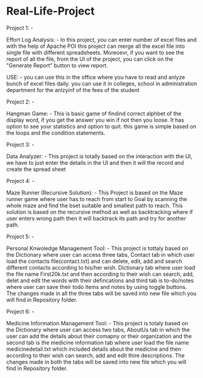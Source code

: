 # Real-Life-Project
Project 1: -

Effort Log Analysis: -
In this project, you can enter number of excel files and with the help of Apache POI this project can merge all the excel file into single file with different spreadsheets. Moreoevr, if you want to see the report of all the file, from the UI of the project, you can click on the "Generate Report" button to view report.

USE: - you can use this in the office where you have to read and anlyze bunch of excel files daily.
       you can use it in colleges, school in administration department for the anlzyinf of the fees of the student
       
Project 2: -

Hangman Game: -
This is basic game of findind correct alphbet of the display word, if you get the answer you win if not then you loose. It has option to see your statistics and option to quit. this game is simple based on the loops and the condition statements.

Project 3: -

Data Analyzer: -
This project is totally based on the interaction with the UI, we have to just enter the details in the UI and then it will the record and create the spread sheet

Project 4: -

Maze Runner (Recursive Solution): -
This Project is based on the Maze runner game where user has to reach from start to Goal by scanning the whole maze and find the bset suitable and smallest path to reach. This solution is based on the recursive method as well as backtracking where if user enters wrong path then it will backtrack its path and try for another path.

Project 5: -

Personal Knwoledge Management Tool: -
This project is tottaly based on the Dictionary where user can access three tabs, Contact tab in which user load the contacts file(contact.txt) and can delete, edit, add and search different contacts according to his/her wish. Dictionary tab where user load the file name First20k.txt and then according to their wish can search, add, delet and edit the words with their defincations and third tab is to-do/notes where user can save their todo items and notes by using toggle buttons. The changes made in all the three tabs will be saved into new file which you will find in Repository folder.

Project 6: -

Medicine Information Management Tool: -
This project is totaly based on the Dictionary where user can access two tabs, AboutUs tab in which the user can add the details about their comapny or their organization and the second tab is the medicine information tab where user load the file name medicinedetail.txt which included details about the medicine and then according to their wish can search, add and edit thire descriptions. The changes made in both the tabs will be saved into new file which you will find in Repository folder.

